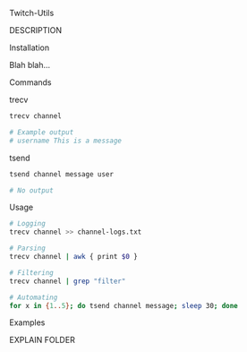 Twitch-Utils

DESCRIPTION

Installation

Blah blah...

Commands

trecv
```bash
trecv channel

# Example output
# username This is a message
```

tsend
```bash
tsend channel message user

# No output
```

Usage

```bash
# Logging
trecv channel >> channel-logs.txt

# Parsing
trecv channel | awk { print $0 }

# Filtering
trecv channel | grep "filter"

# Automating
for x in {1..5}; do tsend channel message; sleep 30; done
```

Examples

EXPLAIN FOLDER